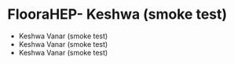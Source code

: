 # FlooraHEP- Keshwa (smoke test)
- Keshwa Vanar (smoke test)
- Keshwa Vanar (smoke test)
- Keshwa Vanar (smoke test)
